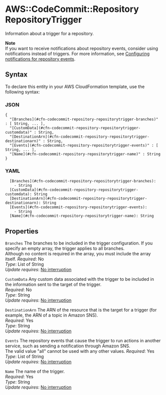 # AWS::CodeCommit::Repository RepositoryTrigger<a name="aws-properties-codecommit-repository-repositorytrigger"></a>

Information about a trigger for a repository\. 

**Note**  
If you want to receive notifications about repository events, consider using notifications instead of triggers\. For more information, see [Configuring notifications for repository events](https://docs.aws.amazon.com/codecommit/latest/userguide/how-to-repository-email.html)\.

## Syntax<a name="aws-properties-codecommit-repository-repositorytrigger-syntax"></a>

To declare this entity in your AWS CloudFormation template, use the following syntax:

### JSON<a name="aws-properties-codecommit-repository-repositorytrigger-syntax.json"></a>

```
{
  "[Branches](#cfn-codecommit-repository-repositorytrigger-branches)" : [ String, ... ],
  "[CustomData](#cfn-codecommit-repository-repositorytrigger-customdata)" : String,
  "[DestinationArn](#cfn-codecommit-repository-repositorytrigger-destinationarn)" : String,
  "[Events](#cfn-codecommit-repository-repositorytrigger-events)" : [ String, ... ],
  "[Name](#cfn-codecommit-repository-repositorytrigger-name)" : String
}
```

### YAML<a name="aws-properties-codecommit-repository-repositorytrigger-syntax.yaml"></a>

```
  [Branches](#cfn-codecommit-repository-repositorytrigger-branches): 
    - String
  [CustomData](#cfn-codecommit-repository-repositorytrigger-customdata): String
  [DestinationArn](#cfn-codecommit-repository-repositorytrigger-destinationarn): String
  [Events](#cfn-codecommit-repository-repositorytrigger-events): 
    - String
  [Name](#cfn-codecommit-repository-repositorytrigger-name): String
```

## Properties<a name="aws-properties-codecommit-repository-repositorytrigger-properties"></a>

`Branches`  <a name="cfn-codecommit-repository-repositorytrigger-branches"></a>
The branches to be included in the trigger configuration\. If you specify an empty array, the trigger applies to all branches\.  
Although no content is required in the array, you must include the array itself\.
*Required*: No  
*Type*: List of String  
*Update requires*: [No interruption](https://docs.aws.amazon.com/AWSCloudFormation/latest/UserGuide/using-cfn-updating-stacks-update-behaviors.html#update-no-interrupt)

`CustomData`  <a name="cfn-codecommit-repository-repositorytrigger-customdata"></a>
Any custom data associated with the trigger to be included in the information sent to the target of the trigger\.  
*Required*: No  
*Type*: String  
*Update requires*: [No interruption](https://docs.aws.amazon.com/AWSCloudFormation/latest/UserGuide/using-cfn-updating-stacks-update-behaviors.html#update-no-interrupt)

`DestinationArn`  <a name="cfn-codecommit-repository-repositorytrigger-destinationarn"></a>
The ARN of the resource that is the target for a trigger \(for example, the ARN of a topic in Amazon SNS\)\.  
*Required*: Yes  
*Type*: String  
*Update requires*: [No interruption](https://docs.aws.amazon.com/AWSCloudFormation/latest/UserGuide/using-cfn-updating-stacks-update-behaviors.html#update-no-interrupt)

`Events`  <a name="cfn-codecommit-repository-repositorytrigger-events"></a>
The repository events that cause the trigger to run actions in another service, such as sending a notification through Amazon SNS\.   
The valid value "all" cannot be used with any other values\.
*Required*: Yes  
*Type*: List of String  
*Update requires*: [No interruption](https://docs.aws.amazon.com/AWSCloudFormation/latest/UserGuide/using-cfn-updating-stacks-update-behaviors.html#update-no-interrupt)

`Name`  <a name="cfn-codecommit-repository-repositorytrigger-name"></a>
The name of the trigger\.  
*Required*: Yes  
*Type*: String  
*Update requires*: [No interruption](https://docs.aws.amazon.com/AWSCloudFormation/latest/UserGuide/using-cfn-updating-stacks-update-behaviors.html#update-no-interrupt)